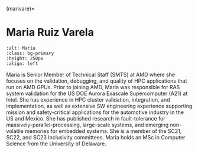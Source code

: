 <head>
  <meta charset="UTF-8">
  <meta name="description" content="Maria Ruiz Varela">
  <meta name="keywords" content="AMD GPU, HPC, MI300, MI250, ROCm, blog, contributor, blog author">
</head>

(marivare)=

# Maria Ruiz Varela

```{image} ./data/Maria-Ruiz-Varela.jfif
:alt: Maria
:class: bg-primary
:height: 250px
:align: left
```

Maria is Senior Member of Technical Staff (SMTS) at AMD where she focuses on the validation,
debugging, and quality of HPC applications that run on AMD GPUs. Prior to joining AMD, Maria was
responsible for RAS system validation for the US DOE Aurora Exascale Supercomputer (A21) at Intel.
She has experience in HPC cluster validation, integration, and implementation, as well as extensive SW
engineering experience supporting mission and safety-critical applications for the automotive industry
in the US and Mexico. She has published research in fault-tolerance for massively-parallel-processing,
large-scale systems, and emerging non-volatile memories for embedded systems. She is a member of
the SC21, SC22, and SC23 Inclusivity committees. Maria holds an MSc in Computer Science from the
University of Delaware.
